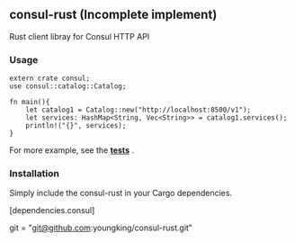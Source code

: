 ## consul-rust (Incomplete implement)

Rust client libray for Consul HTTP API

### Usage

    extern crate consul;
    use consul::catalog::Catalog;

    fn main(){
        let catalog1 = Catalog::new("http://localhost:8500/v1");
        let services: HashMap<String, Vec<String>> = catalog1.services();
        println!("{}", services);
    }


For more example, see the **[tests](https://github.com/youngking/consul-rust/blob/master/src/test/basic.rs)** .

### Installation

Simply include the consul-rust in your Cargo dependencies.

[dependencies.consul]

git = "git@github.com:youngking/consul-rust.git"
